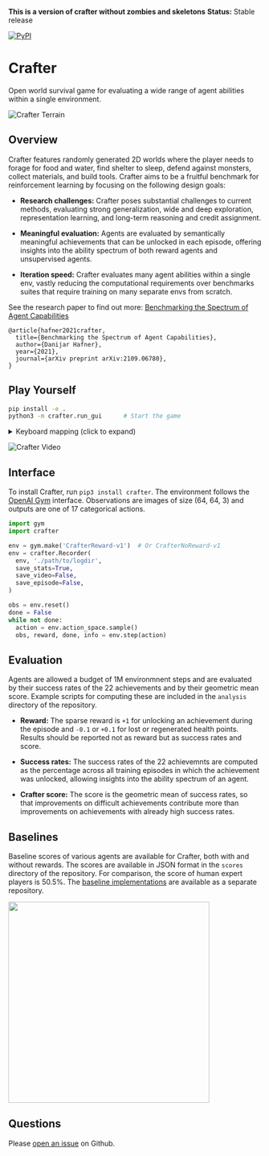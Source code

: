 **This is a version of crafter without zombies and skeletons**
**Status:** Stable release

[![PyPI](https://img.shields.io/pypi/v/crafter.svg)](https://pypi.python.org/pypi/crafter/#history)

# Crafter

Open world survival game for evaluating a wide range of agent abilities within
a single environment.

![Crafter Terrain](https://github.com/danijar/crafter/raw/main/media/terrain.png)

## Overview

Crafter features randomly generated 2D worlds where the player needs to forage
for food and water, find shelter to sleep, defend against monsters, collect
materials, and build tools. Crafter aims to be a fruitful benchmark for
reinforcement learning by focusing on the following design goals:

- **Research challenges:** Crafter poses substantial challenges to current
  methods, evaluating strong generalization, wide and deep exploration,
  representation learning, and long-term reasoning and credit assignment.

- **Meaningful evaluation:** Agents are evaluated by semantically meaningful
  achievements that can be unlocked in each episode, offering insights into the
  ability spectrum of both reward agents and unsupervised agents.

- **Iteration speed:** Crafter evaluates many agent abilities within a single
  env, vastly reducing the computational requirements over benchmarks suites
  that require training on many separate envs from scratch.

See the research paper to find out more: [Benchmarking the Spectrum of Agent
Capabilities](https://arxiv.org/pdf/2109.06780.pdf)

```
@article{hafner2021crafter,
  title={Benchmarking the Spectrum of Agent Capabilities},
  author={Danijar Hafner},
  year={2021},
  journal={arXiv preprint arXiv:2109.06780},
}
```

## Play Yourself

```sh
pip install -e .
python3 -m crafter.run_gui      # Start the game
```

<details>
<summary>Keyboard mapping (click to expand)</summary>

| Key | Action |
| :-: | :----- |
| WASD | Move around |
| SPACE| Collect material, drink from lake, hit creature |
| TAB | Sleep |
| T | Place a table |
| R | Place a rock |
| F | Place a furnace |
| P | Place a plant |
| 1 | Craft a wood pickaxe |
| 2 | Craft a stone pickaxe |
| 3 | Craft an iron pickaxe |
| 4 | Craft a wood sword |
| 5 | Craft a stone sword |
| 6 | Craft an iron sword |

</details>

![Crafter Video](https://github.com/danijar/crafter/raw/main/media/video.gif)

## Interface

To install Crafter, run `pip3 install crafter`. The environment follows the
[OpenAI Gym][gym] interface. Observations are images of size (64, 64, 3) and
outputs are one of 17 categorical actions.

```py
import gym
import crafter

env = gym.make('CrafterReward-v1')  # Or CrafterNoReward-v1
env = crafter.Recorder(
  env, './path/to/logdir',
  save_stats=True,
  save_video=False,
  save_episode=False,
)

obs = env.reset()
done = False
while not done:
  action = env.action_space.sample()
  obs, reward, done, info = env.step(action)
```

[gym]: https://github.com/openai/gym

## Evaluation

Agents are allowed a budget of 1M environmnent steps and are evaluated by their
success rates of the 22 achievements and by their geometric mean score. Example
scripts for computing these are included in the `analysis` directory of the
repository.

- **Reward:** The sparse reward is `+1` for unlocking an achievement during
  the episode and `-0.1` or `+0.1` for lost or regenerated health points.
  Results should be reported not as reward but as success rates and score.

- **Success rates:** The success rates of the 22 achievemnts are computed
  as the percentage across all training episodes in which the achievement was
  unlocked, allowing insights into the ability spectrum of an agent.

- **Crafter score:** The score is the geometric mean of success rates, so that
  improvements on difficult achievements contribute more than improvements on
  achievements with already high success rates.

## Baselines

Baseline scores of various agents are available for Crafter, both with and
without rewards. The scores are available in JSON format in the `scores`
directory of the repository. For comparison, the score of human expert players
is 50.5\%. The [baseline
implementations](https://github.com/danijar/crafter-baselines) are available as
a separate repository.

<img src="https://github.com/danijar/crafter/raw/main/media/scores.png" width="400"/>

## Questions

Please [open an issue][issues] on Github.

[issues]: https://github.com/danijar/crafter/issues
